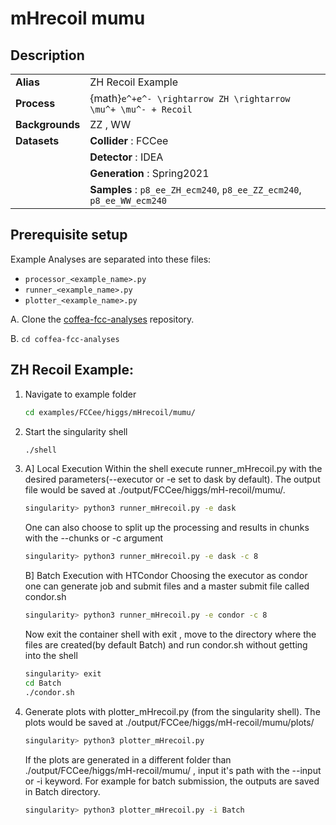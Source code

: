 # mHrecoil mumu 

## Description
|||
|-------|-------------------|
| **Alias** | ZH Recoil Example|
| **Process** | {math}`e^+e^- \rightarrow ZH \rightarrow \mu^+ \mu^- + Recoil` |
| **Backgrounds** | ZZ , WW |
| **Datasets** | **Collider** : FCCee |
|               | **Detector** : IDEA |
|               | **Generation** : Spring2021 |
|               | **Samples** : `p8_ee_ZH_ecm240`, `p8_ee_ZZ_ecm240`, `p8_ee_WW_ecm240` |

## Prerequisite setup
Example Analyses are separated into these files:
- `processor_<example_name>.py`
- `runner_<example_name>.py`
- `plotter_<example_name>.py`

A. Clone the [coffea-fcc-analyses](https://github.com/prayagyadav/coffea-fcc-analyses.git) repository.

B. `cd coffea-fcc-analyses`

## ZH Recoil Example:


1. Navigate to example folder
   ```bash
   cd examples/FCCee/higgs/mHrecoil/mumu/
   ```
   
2. Start the singularity shell
   ```bash
   ./shell
   ```
   
3. A] Local Execution
     Within the shell execute runner_mHrecoil.py with the desired parameters(--executor or -e set to dask by default). The output file would be saved at ./output/FCCee/higgs/mH-recoil/mumu/.
      ```bash
      singularity> python3 runner_mHrecoil.py -e dask
      ```
     One can also choose to split up the processing and results in chunks with the --chunks or -c argument
      ```bash
      singularity> python3 runner_mHrecoil.py -e dask -c 8
      ```
      
     B] Batch Execution with HTCondor
     Choosing the executor as condor one can generate job and submit files and a master submit file called condor.sh
      ```bash
      singularity> python3 runner_mHrecoil.py -e condor -c 8
      ```
     Now exit the container shell with exit , move to the directory where the files are created(by default Batch) and run condor.sh without getting into the shell
     ```bash
     singularity> exit
     cd Batch
     ./condor.sh
     ```
     
4. Generate plots with plotter_mHrecoil.py (from the singularity shell). The plots would be saved at ./output/FCCee/higgs/mH-recoil/mumu/plots/
   ```bash
   singularity> python3 plotter_mHrecoil.py
   ```
   If the plots are generated in a different folder than ./output/FCCee/higgs/mH-recoil/mumu/ , input it's path with the --input or -i keyword. For example for batch submission, the outputs are saved in Batch directory.
   ```bash
   singularity> python3 plotter_mHrecoil.py -i Batch
   ```
